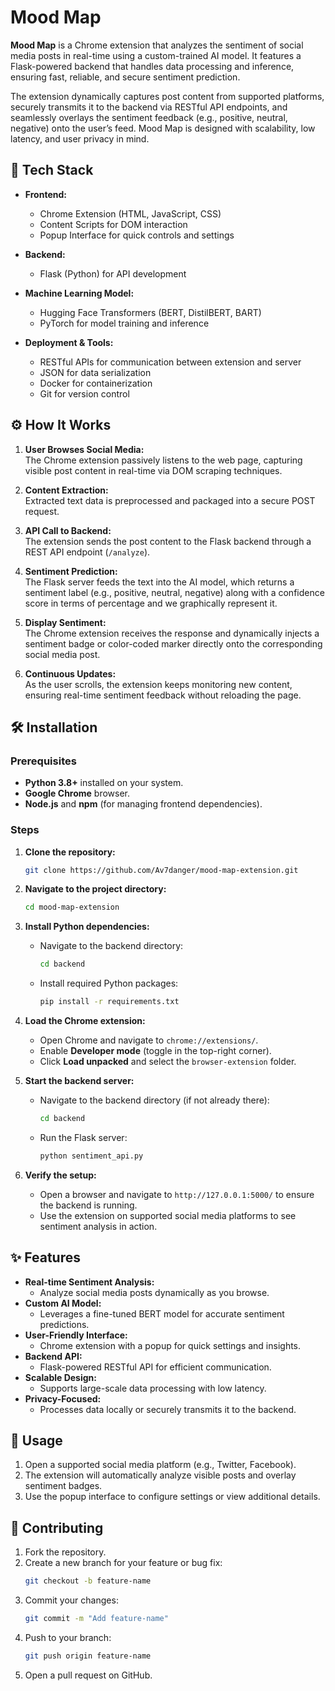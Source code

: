 # Mood Map

**Mood Map** is a Chrome extension that analyzes the sentiment of social media posts in real-time using a custom-trained AI model. It features a Flask-powered backend that handles data processing and inference, ensuring fast, reliable, and secure sentiment prediction.

The extension dynamically captures post content from supported platforms, securely transmits it to the backend via RESTful API endpoints, and seamlessly overlays the sentiment feedback (e.g., positive, neutral, negative) onto the user’s feed. Mood Map is designed with scalability, low latency, and user privacy in mind.


## 🚀 Tech Stack

- **Frontend:**  
  - Chrome Extension (HTML, JavaScript, CSS)  
  - Content Scripts for DOM interaction
  - Popup Interface for quick controls and settings

- **Backend:**  
  - Flask (Python) for API development

- **Machine Learning Model:**  
  - Hugging Face Transformers (BERT, DistilBERT, BART)
  - PyTorch for model training and inference

- **Deployment & Tools:**  
  - RESTful APIs for communication between extension and server  
  - JSON for data serialization  
  - Docker for containerization  
  - Git for version control


## ⚙️ How It Works

1. **User Browses Social Media:**  
   The Chrome extension passively listens to the web page, capturing visible post content in real-time via DOM scraping techniques.

2. **Content Extraction:**  
   Extracted text data is preprocessed and packaged into a secure POST request.

3. **API Call to Backend:**  
   The extension sends the post content to the Flask backend through a REST API endpoint (`/analyze`).

4. **Sentiment Prediction:**  
   The Flask server feeds the text into the AI model, which returns a sentiment label (e.g., positive, neutral, negative) along with a confidence score in terms of percentage and we graphically represent it.

5. **Display Sentiment:**  
   The Chrome extension receives the response and dynamically injects a sentiment badge or color-coded marker directly onto the corresponding social media post.

6. **Continuous Updates:**  
   As the user scrolls, the extension keeps monitoring new content, ensuring real-time sentiment feedback without reloading the page.


## 🛠 Installation

### Prerequisites
- **Python 3.8+** installed on your system.
- **Google Chrome** browser.
- **Node.js** and **npm** (for managing frontend dependencies).

### Steps

1. **Clone the repository:**
   ```bash
   git clone https://github.com/Av7danger/mood-map-extension.git
   ```

2. **Navigate to the project directory:**
   ```bash
   cd mood-map-extension
   ```

3. **Install Python dependencies:**
   - Navigate to the backend directory:
     ```bash
     cd backend
     ```
   - Install required Python packages:
     ```bash
     pip install -r requirements.txt
     ```

4. **Load the Chrome extension:**
   - Open Chrome and navigate to `chrome://extensions/`.
   - Enable **Developer mode** (toggle in the top-right corner).
   - Click **Load unpacked** and select the `browser-extension` folder.

5. **Start the backend server:**
   - Navigate to the backend directory (if not already there):
     ```bash
     cd backend
     ```
   - Run the Flask server:
     ```bash
     python sentiment_api.py
     ```

6. **Verify the setup:**
   - Open a browser and navigate to `http://127.0.0.1:5000/` to ensure the backend is running.
   - Use the extension on supported social media platforms to see sentiment analysis in action.

## ✨ Features

- **Real-time Sentiment Analysis:**
  - Analyze social media posts dynamically as you browse.
- **Custom AI Model:**
  - Leverages a fine-tuned BERT model for accurate sentiment predictions.
- **User-Friendly Interface:**
  - Chrome extension with a popup for quick settings and insights.
- **Backend API:**
  - Flask-powered RESTful API for efficient communication.
- **Scalable Design:**
  - Supports large-scale data processing with low latency.
- **Privacy-Focused:**
  - Processes data locally or securely transmits it to the backend.

## 📖 Usage

1. Open a supported social media platform (e.g., Twitter, Facebook).
2. The extension will automatically analyze visible posts and overlay sentiment badges.
3. Use the popup interface to configure settings or view additional details.

## 🤝 Contributing

1. Fork the repository.
2. Create a new branch for your feature or bug fix:
   ```bash
   git checkout -b feature-name
   ```
3. Commit your changes:
   ```bash
   git commit -m "Add feature-name"
   ```
4. Push to your branch:
   ```bash
   git push origin feature-name
   ```
5. Open a pull request on GitHub.
